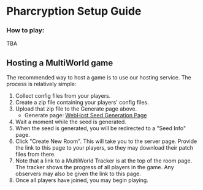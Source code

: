 # Pharcryption Setup Guide

### How to play:

TBA


## Hosting a MultiWorld game

The recommended way to host a game is to use our hosting service. The process is relatively simple:

1. Collect config files from your players.
2. Create a zip file containing your players' config files.
3. Upload that zip file to the Generate page above.
    - Generate page: [WebHost Seed Generation Page](/generate)
4. Wait a moment while the seed is generated.
5. When the seed is generated, you will be redirected to a "Seed Info" page.
6. Click "Create New Room". This will take you to the server page. Provide the link to this page to your players, so
   they may download their patch files from there.
7. Note that a link to a MultiWorld Tracker is at the top of the room page. The tracker shows the progress of all
   players in the game. Any observers may also be given the link to this page.
8. Once all players have joined, you may begin playing.
